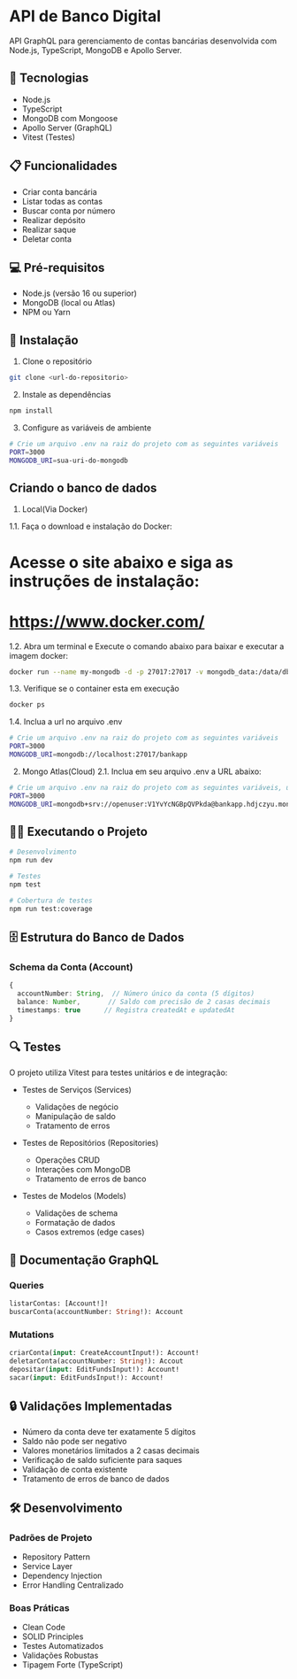 # API de Banco Digital

API GraphQL para gerenciamento de contas bancárias desenvolvida com Node.js, TypeScript, MongoDB e Apollo Server.

## 🚀 Tecnologias

- Node.js
- TypeScript
- MongoDB com Mongoose
- Apollo Server (GraphQL)
- Vitest (Testes)

## 📋 Funcionalidades

- Criar conta bancária
- Listar todas as contas
- Buscar conta por número
- Realizar depósito
- Realizar saque
- Deletar conta

## 💻 Pré-requisitos

- Node.js (versão 16 ou superior)
- MongoDB (local ou Atlas)
- NPM ou Yarn

## 🔧 Instalação

1. Clone o repositório
```bash
git clone <url-do-repositorio>
```

2. Instale as dependências
```bash
npm install
```

3. Configure as variáveis de ambiente
```bash
# Crie um arquivo .env na raiz do projeto com as seguintes variáveis
PORT=3000
MONGODB_URI=sua-uri-do-mongodb
```

## Criando o banco de dados
1. Local(Via Docker)

1.1. Faça o download e instalação do Docker:
# Acesse o site abaixo e siga as instruções de instalação:
# https://www.docker.com/

1.2. Abra um terminal e Execute o comando abaixo para baixar e executar a imagem docker:
```bash
docker run --name my-mongodb -d -p 27017:27017 -v mongodb_data:/data/db mongo:latest
```
1.3. Verifique se o container esta em execução
```bash
docker ps
```
1.4. Inclua a url no arquivo .env
```bash
# Crie um arquivo .env na raiz do projeto com as seguintes variáveis
PORT=3000
MONGODB_URI=mongodb://localhost:27017/bankapp
```

2. Mongo Atlas(Cloud)
2.1. Inclua em seu arquivo .env a URL abaixo:
```bash
# Crie um arquivo .env na raiz do projeto com as seguintes variáveis, usuário temporario apenas para avaliação do desafio
PORT=3000
MONGODB_URI=mongodb+srv://openuser:V1YvYcNGBpQVPkda@bankapp.hdjczyu.mongodb.net/?retryWrites=true&w=majority&appName=bankapp
```

## 🏃‍♂️ Executando o Projeto

```bash
# Desenvolvimento
npm run dev

# Testes
npm test

# Cobertura de testes
npm run test:coverage
```

## 🗄️ Estrutura do Banco de Dados

### Schema da Conta (Account)
```typescript
{
  accountNumber: String,  // Número único da conta (5 dígitos)
  balance: Number,       // Saldo com precisão de 2 casas decimais
  timestamps: true      // Registra createdAt e updatedAt
}
```

## 🔍 Testes

O projeto utiliza Vitest para testes unitários e de integração:

- Testes de Serviços (Services)
  - Validações de negócio
  - Manipulação de saldo
  - Tratamento de erros

- Testes de Repositórios (Repositories)
  - Operações CRUD
  - Interações com MongoDB
  - Tratamento de erros de banco

- Testes de Modelos (Models)
  - Validações de schema
  - Formatação de dados
  - Casos extremos (edge cases)

## 📝 Documentação GraphQL

### Queries
```graphql
listarContas: [Account!]!
buscarConta(accountNumber: String!): Account
```

### Mutations
```graphql
criarConta(input: CreateAccountInput!): Account!
deletarConta(accountNumber: String!): Accout
depositar(input: EditFundsInput!): Account!
sacar(input: EditFundsInput!): Account!
```

## 🔒 Validações Implementadas

- Número da conta deve ter exatamente 5 dígitos
- Saldo não pode ser negativo
- Valores monetários limitados a 2 casas decimais
- Verificação de saldo suficiente para saques
- Validação de conta existente
- Tratamento de erros de banco de dados

## 🛠️ Desenvolvimento

### Padrões de Projeto
- Repository Pattern
- Service Layer
- Dependency Injection
- Error Handling Centralizado

### Boas Práticas
- Clean Code
- SOLID Principles
- Testes Automatizados
- Validações Robustas
- Tipagem Forte (TypeScript)


